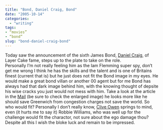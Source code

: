 ```yaml
---
title: "Bond, Daniel Craig, Bond"
date: "2005-10-14"
categories: 
  - "writing"
tags:
- “movies”
- “bond”
slug: "bond-daniel-craig-bond"
---
```


Today saw the announcement of the sixth James Bond, [Daniel Craig][1], of Layer Cake fame, steps up to the plate to take on the role.  
Personally I’m not really feeling him as the Iam Flemming super spy, don’t get me wrong I think he has the skills and the talent and is one of Britains finest (current that is) but he just does not fit the Bond image in my eyes. He would make a great bond villan or another 00 agent but for me Bond has always had that dark image behind him, with the knowing thought of depsite his wise cracks you just would not mess with him. Take a look at the article in the [Mail][2] (be sure to check the enlarged image) he looks more like he should save Greenwich from congestion charges not save the world. So who would fit? Personally I don’t really know, [Clive Owen][3] springs to mind, even (it hurts me to say it) Robbie Williams, who was well up for the challenge would fit the charactor, not sure about the ego damage thou?  
Despite all this I wish the bloke luck and remain to be impressed.

[1]:	https://www.imdb.com/name/nm0185819/
[2]:	https://www.dailymail.co.uk/pages/live/articles/showbiz/showbiznews.html?in_article_id=365414&in_page_id=1773
[3]:	https://www.imdb.com/name/nm0654110/